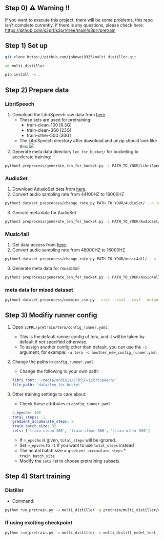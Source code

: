 ## Step 0) ⚠️ Warning !!
If you want to execute this project, there will be some problems, this repo isn't complete currently.
If there is any questions, please check here: https://github.com/s3prl/s3prl/tree/main/s3prl/pretrain

## Step 1) Set up
```bash
git clone https://github.com/johnwei0325/multi_distiller.git
```
```bash
cd multi_distiller
```
```bash
pip install -e .
```

## Step 2) Prepare data
### LibriSpeech
1) Download the LibriSpeech raw data from [here](http://www.openslr.org/12).
    - These sets are used for pretraining:
        - train-clean-100 [6.3G]
        - train-clean-360 [23G]
        - train-other-500 [30G]
    - The LibriSpeech directory after download and unzip should look like this: 
      ![](https://i.imgur.com/PdAOXjq.png)
2) Generate meta data directory `len_for_bucket/` for bucketing to accelerate training: 
```bash
python3 preprocess/generate_len_for_bucket.py -i PATH_TO_YOUR/LibriSpeech/
```
### AudioSet
1) Download AdusioSet data from [here](https://www.kaggle.com/datasets/zfturbo/audioset).
2) Convert audio sampling rate from 44100HZ to 16000HZ
```bash
python3 dataset_preprocess/change_rate.py PATH_TO_YOUR/AudioSet/ --n_jobs --output_dir
```
3) Gnerate meta data for AudioSet
```bash
python3 preprocess/generate_len_for_bucket.py -i PATH_TO_YOUR/AudioSet/
```
### Music4all
1) Get data access from [here](https://sites.google.com/view/contact4music4all).
2) Convert audio sampling rate from 48000HZ to 16000HZ
```bash
python3 dataset_preprocess/change_rate.py PATH_TO_YOUR/music4all/ --n_jobs --output_dir
```
3) Generate meta data for music4all
```bash
python3 preprocess/generate_len_for_bucket.py -i PATH_TO_YOUR/music4all/
```
### meta data for mixed dataset
```bash
python3 dataset_preprocess/combine_csv.py --csv1 --csv2 --csv3 --output --sample_size
```

## Step 3) Modifiy runner config
1) Open `S3PRL/pretrain/tera/config_runner.yaml`:
    - This is the default runner config of tera, and it will be taken by default if not specified otherwise.
    - To assign another config other then default, you can use the `-c` argument, for example:
      `-u tera -c another_new_config_runner.yaml`
      
2) Change the paths in `config_runner.yaml`:
    - Change the following to your own path:
    ```yaml
    libri_root: '/media/andi611/1TBSSD/LibriSpeech/'
    file_path: 'data/len_for_bucket' 
    ```
3) Other training settings to care about:
    - Check these attributes in `config_runner.yaml`:
    ```yaml
    n_epochs: 100
    total_steps: -1
    gradient_accumulate_steps: 8
    train_batch_size: 32
    sets: ['train-clean-100', 'train-clean-360', 'train-other-500']
    ```
    - If `n_epochs` is given, `total_steps` will be ignored.
    - Set `n_epochs` to `-1` if you want to use `total_steps` instead
    - The acutal batch size = `gradient_accumulate_steps` * `train_batch_size`
    - Modify the `sets` list to choose pretraining subsets.

    
## Step 4) Start training
### Distiller
- Command:
```bash
python run_pretrain.py -u multi_distiller -g pretrain/multi_distiller/config_model.yaml -n multi_distill_model_test
```

### If using exciting checkpoint
```bash
python run_pretrain.py -u multi_distiller -n multi_distill_model_test -e "path to check point"

```
